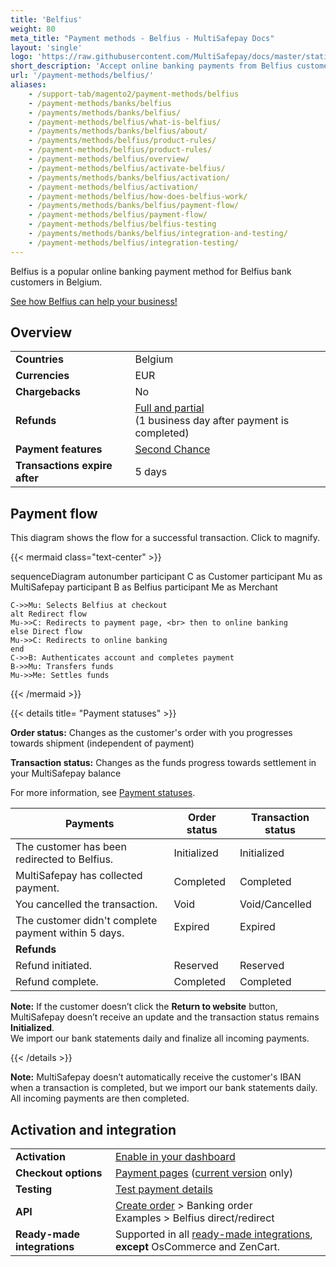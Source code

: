 ```yaml
---
title: 'Belfius'
weight: 80
meta_title: "Payment methods - Belfius - MultiSafepay Docs"
layout: 'single'
logo: 'https://raw.githubusercontent.com/MultiSafepay/docs/master/static/logo/Payment_methods/Belfius.svg' 
short_description: 'Accept online banking payments from Belfius customers in Belgium.'
url: '/payment-methods/belfius/'
aliases:
    - /support-tab/magento2/payment-methods/belfius
    - /payment-methods/banks/belfius
    - /payments/methods/banks/belfius/
    - /payment-methods/belfius/what-is-belfius/
    - /payments/methods/banks/belfius/about/
    - /payments/methods/belfius/product-rules/
    - /payment-methods/belfius/product-rules/
    - /payment-methods/belfius/overview/
    - /payment-methods/belfius/activate-belfius/
    - /payments/methods/banks/belfius/activation/
    - /payment-methods/belfius/activation/
    - /payment-methods/belfius/how-does-belfius-work/
    - /payments/methods/banks/belfius/payment-flow/
    - /payment-methods/belfius/payment-flow/
    - /payment-methods/belfius/belfius-testing
    - /payments/methods/banks/belfius/integration-and-testing/
    - /payment-methods/belfius/integration-testing/
---
```

Belfius is a popular online banking payment method for Belfius bank customers in Belgium.

[See how Belfius can help your business!](https://www.multisafepay.com/solutions/payment-methods/belfius)

## Overview

|   |   |   |
|---|---|---|
| **Countries**  | Belgium  | 
| **Currencies**  | EUR | 
| **Chargebacks**  | No | 
| **Refunds** | [Full and partial](/refunds/full-partial/) <br> (1 business day after payment is completed) |
| **Payment features** | [Second Chance](/features/second-chance/) |
| **Transactions expire after** | 5 days  |

## Payment flow
This diagram shows the flow for a successful transaction. Click to magnify.

{{< mermaid class="text-center" >}}

sequenceDiagram
    autonumber
    participant C as Customer
    participant Mu as MultiSafepay
    participant B as Belfius
    participant Me as Merchant

    C->>Mu: Selects Belfius at checkout
    alt Redirect flow
    Mu->>C: Redirects to payment page, <br> then to online banking
    else Direct flow
    Mu->>C: Redirects to online banking
    end
    C->>B: Authenticates account and completes payment
    B->>Mu: Transfers funds 
    Mu->>Me: Settles funds

{{< /mermaid >}}
&nbsp;  

{{< details title= "Payment statuses" >}}

**Order status:** Changes as the customer's order with you progresses towards shipment (independent of payment)

**Transaction status:** Changes as the funds progress towards settlement in your MultiSafepay balance

For more information, see [Payment statuses](/payments/payment-statuses/).

| Payments | Order status | Transaction status |
|---|---|---|
| The customer has been redirected to Belfius. | Initialized | Initialized |
| MultiSafepay has collected payment.| Completed | Completed |
| You cancelled the transaction. | Void   | Void/Cancelled   |
| The customer didn't complete payment within 5 days. | Expired | Expired |
|**Refunds**|||
| Refund initiated. | Reserved | Reserved |
| Refund complete. | Completed | Completed |

**Note:** If the customer doesn’t click the **Return to website** button, MultiSafepay doesn’t receive an update and the transaction status remains **Initialized**.  
We import our bank statements daily and finalize all incoming payments. 

{{< /details >}}

**Note:** MultiSafepay doesn’t automatically receive the customer's IBAN when a transaction is completed, but we import our bank statements daily. All incoming payments are then completed. 

## Activation and integration

| | |
|---|---|
| **Activation** | [Enable in your dashboard](/payments/activating-payment-methods/#enable-in-dashboard) |
| **Checkout options** | [Payment pages](/payment-pages/) ([current version](/payment-pages/activation/) only) |
| **Testing** | [Test payment details](/testing/test-payment-details/#banking-methods) |
| **API** | [Create order](https://docs-api.multisafepay.com/reference/createorder) > Banking order <br> Examples > Belfius direct/redirect |
| **Ready-made integrations** | Supported in all [ready-made integrations](/integrations/ready-made/), **except** OsCommerce and ZenCart. |


